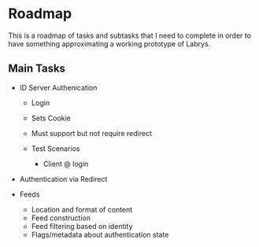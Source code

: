 # Roadmap

This is a roadmap of tasks and subtasks that I need to complete in order to have something approximating a working prototype of Labrys.

## Main Tasks

- ID Server Authenication

  - Login
  - Sets Cookie
  - Must support but not require redirect
  - Test Scenarios

    - Client @ login

- Authentication via Redirect

- Feeds

  - Location and format of content
  - Feed construction
  - Feed filtering based on identity
  - Flags/metadata about authentication state
